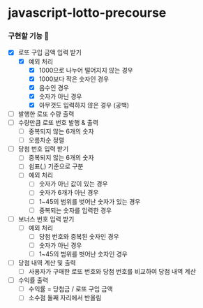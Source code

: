 # javascript-lotto-precourse

### 구현할 기능 🫧

- [x] 로또 구입 금액 입력 받기
    - [x] 예외 처리
        - [x] 1000으로 나누어 떨어지지 않는 경우
        - [x] 1000보다 작은 숫자인 경우
        - [x] 음수인 경우
        - [x] 숫자가 아닌 경우
        - [x] 아무것도 입력하지 않은 경우 (공백)
- [ ] 발행한 로또 수량 출력
- [ ] 수량만큼 로또 번호 발행 & 출력
    - [ ] 중복되지 않는 6개의 숫자
    - [ ] 오름차순 정렬
- [ ] 당첨 번호 입력 받기
    - [ ] 중복되지 않는 6개의 숫자
    - [ ] 쉼표(,) 기준으로 구분
    - [ ] 예외 처리
        - [ ] 숫자가 아닌 값이 있는 경우
        - [ ] 숫자가 6개가 아닌 경우
        - [ ] 1~45의 범위를 벗어난 숫자가 있는 경우
        - [ ] 중복되는 숫자를 입력한 경우
- [ ] 보너스 번호 입력 받기
    - [ ] 예외 처리
        - [ ] 당첨 번호와 중복된 숫자인 경우
        - [ ] 숫자가 아닌 경우
        - [ ] 1~45의 범위를 벗어난 숫자인 경우
- [ ] 당첨 내역 계산 및 출력
    - [ ] 사용자가 구매한 로또 번호와 당첨 번호를 비교하여 당첨 내역 계산
- [ ] 수익률 출력
    - [ ] 수익률 = 당첨금 / 로또 구입 금액
    - [ ] 소수점 둘째 자리에서 반올림